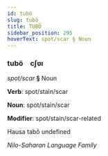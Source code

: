 ```yaml
---
id: tubö
slug: tubö
title: TUBÖ
sidebar_position: 295
hoverText: spot/scar § Noun
---
```


### tubö&emsp;<span kind="abugida">cʃʋı</span>

*spot/scar* **§** Noun

**Verb**: spot/stain/scar

**Noun**: spot/stain/scar

**Modifier**: spot/stain/scar-related

Hausa tabṑ undefined

*Nilo-Saharan Language Family*